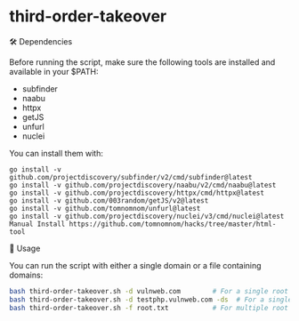 # third-order-takeover
🛠 Dependencies

Before running the script, make sure the following tools are installed and available in your $PATH:
- subfinder
- naabu
- httpx
- getJS
- unfurl
- nuclei

You can install them with:
```
go install -v github.com/projectdiscovery/subfinder/v2/cmd/subfinder@latest
go install -v github.com/projectdiscovery/naabu/v2/cmd/naabu@latest
go install -v github.com/projectdiscovery/httpx/cmd/httpx@latest
go install -v github.com/003random/getJS/v2@latest
go install -v github.com/tomnomnom/unfurl@latest
go install -v github.com/projectdiscovery/nuclei/v3/cmd/nuclei@latest
Manual Install https://github.com/tomnomnom/hacks/tree/master/html-tool
```
🚀 Usage

You can run the script with either a single domain or a file containing domains:
```bash
bash third-order-takeover.sh -d vulnweb.com        # For a single root domain
bash third-order-takeover.sh -d testphp.vulnweb.com -ds  # For a single subdomain
bash third-order-takeover.sh -f root.txt           # For multiple root domains
```
